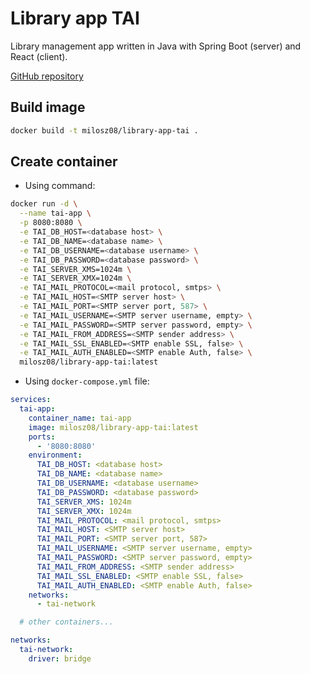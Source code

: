 # Library app TAI

Library management app written in Java with Spring Boot (server) and React (client).

[GitHub repository](https://github.com/milosz08/library-app-tai)

## Build image

```bash
docker build -t milosz08/library-app-tai .
```

## Create container

* Using command:

```bash
docker run -d \
  --name tai-app \
  -p 8080:8080 \
  -e TAI_DB_HOST=<database host> \
  -e TAI_DB_NAME=<database name> \
  -e TAI_DB_USERNAME=<database username> \
  -e TAI_DB_PASSWORD=<database password> \
  -e TAI_SERVER_XMS=1024m \
  -e TAI_SERVER_XMX=1024m \
  -e TAI_MAIL_PROTOCOL=<mail protocol, smtps> \
  -e TAI_MAIL_HOST=<SMTP server host> \
  -e TAI_MAIL_PORT=<SMTP server port, 587> \
  -e TAI_MAIL_USERNAME=<SMTP server username, empty> \
  -e TAI_MAIL_PASSWORD=<SMTP server password, empty> \
  -e TAI_MAIL_FROM_ADDRESS=<SMTP sender address> \
  -e TAI_MAIL_SSL_ENABLED=<SMTP enable SSL, false> \
  -e TAI_MAIL_AUTH_ENABLED=<SMTP enable Auth, false> \
  milosz08/library-app-tai:latest
```

* Using `docker-compose.yml` file:

```yaml
services:
  tai-app:
    container_name: tai-app
    image: milosz08/library-app-tai:latest
    ports:
      - '8080:8080'
    environment:
      TAI_DB_HOST: <database host>
      TAI_DB_NAME: <database name>
      TAI_DB_USERNAME: <database username>
      TAI_DB_PASSWORD: <database password>
      TAI_SERVER_XMS: 1024m
      TAI_SERVER_XMX: 1024m
      TAI_MAIL_PROTOCOL: <mail protocol, smtps>
      TAI_MAIL_HOST: <SMTP server host>
      TAI_MAIL_PORT: <SMTP server port, 587>
      TAI_MAIL_USERNAME: <SMTP server username, empty>
      TAI_MAIL_PASSWORD: <SMTP server password, empty>
      TAI_MAIL_FROM_ADDRESS: <SMTP sender address>
      TAI_MAIL_SSL_ENABLED: <SMTP enable SSL, false>
      TAI_MAIL_AUTH_ENABLED: <SMTP enable Auth, false>
    networks:
      - tai-network

  # other containers...

networks:
  tai-network:
    driver: bridge
```
